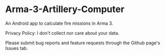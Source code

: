 # Arma-3-Artillery-Computer
An Android app to calculate fire missions in Arma 3.

Privacy Policy: I don't collect nor care about your data.

Please submit bug reports and feature requests through the Github page's Issues tab.
